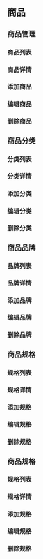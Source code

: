 ## 商品

### 商品管理

#### 商品列表

#### 商品详情

#### 添加商品

#### 编辑商品

#### 删除商品

### 商品分类

#### 分类列表

#### 分类详情

#### 添加分类

#### 编辑分类

#### 删除分类

### 商品品牌

#### 品牌列表

#### 品牌详情

#### 添加品牌

#### 编辑品牌

#### 删除品牌

### 商品规格

#### 规格列表

#### 规格详情

#### 添加规格

#### 编辑规格

#### 删除规格

### 商品规格

#### 规格列表

#### 规格详情

#### 添加规格

#### 编辑规格

#### 删除规格
